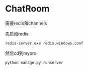 # ChatRoom
需要redis和channels

先启动redis

```
redis-server.exe redis.windows.conf
```

然后cd到mypro

```
python manage.py runserver
```

